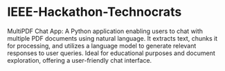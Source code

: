 # IEEE-Hackathon-Technocrats
MultiPDF Chat App: A Python application enabling users to chat with multiple PDF documents using natural language. It extracts text, chunks it for processing, and utilizes a language model to generate relevant responses to user queries. Ideal for educational purposes and document exploration, offering a user-friendly chat interface.
